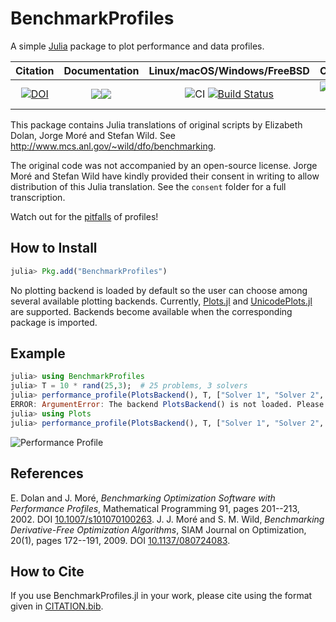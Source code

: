 # BenchmarkProfiles

A simple [Julia](http://julialang.org) package to plot performance and data profiles.

| **Citation** | **Documentation** | **Linux/macOS/Windows/FreeBSD** | **Coverage** |
|:-----------------:|:-----------------:|:----------------------------------------------:|:------------:|
| [![DOI](https://zenodo.org/badge/DOI/10.5281/zenodo.4630955.svg)](https://doi.org/10.5281/zenodo.4630955) | [![](https://img.shields.io/badge/docs-stable-blue.svg)](https://JuliaSmoothOptimizers.github.io/BenchmarkProfiles.jl/stable)[![](https://img.shields.io/badge/docs-dev-blue.svg)](https://JuliaSmoothOptimizers.github.io/BenchmarkProfiles.jl/dev) | ![CI](https://github.com/JuliaSmoothOptimizers/NLPModels.jl/workflows/CI/badge.svg?branch=main) [![Build Status](https://img.shields.io/cirrus/github/JuliaSmoothOptimizers/BenchmarkProfiles.jl?logo=Cirrus%20CI)](https://cirrus-ci.com/github/JuliaSmoothOptimizers/BenchmarkProfiles.jl) | [![codecov](https://codecov.io/gh/JuliaSmoothOptimizers/BenchmarkProfiles.jl/branch/main/graph/badge.svg?token=39PVYBcETt)](https://codecov.io/gh/JuliaSmoothOptimizers/BenchmarkProfiles.jl) |

This package contains Julia translations of original scripts by Elizabeth Dolan, Jorge Moré and Stefan Wild.
See http://www.mcs.anl.gov/~wild/dfo/benchmarking.

The original code was not accompanied by an open-source license. Jorge Moré and Stefan Wild have kindly provided their consent in writing to allow distribution of this Julia translation.
See the `consent` folder for a full transcription.

Watch out for the [pitfalls](https://dl.acm.org/citation.cfm?id=2950048) of profiles!

## How to Install

```julia
julia> Pkg.add("BenchmarkProfiles")
```

No plotting backend is loaded by default so the user can choose among several available plotting backends.
Currently, [Plots.jl](https://github.com/JuliaPlots/Plots.jl) and [UnicodePlots.jl](https://github.com/Evizero/UnicodePlots.jl) are supported.
Backends become available when the corresponding package is imported.
## Example

```julia
julia> using BenchmarkProfiles
julia> T = 10 * rand(25,3);  # 25 problems, 3 solvers
julia> performance_profile(PlotsBackend(), T, ["Solver 1", "Solver 2", "Solver 3"], title="Celebrity Deathmatch")
ERROR: ArgumentError: The backend PlotsBackend() is not loaded. Please load the corresponding AD package.
julia> using Plots
julia> performance_profile(PlotsBackend(), T, ["Solver 1", "Solver 2", "Solver 3"], title="Celebrity Deathmatch")  # Success!
```

![Performance Profile](./img/random_profile.png)

## References

E. Dolan and J. Moré, *Benchmarking Optimization Software with Performance Profiles*, Mathematical Programming 91, pages 201--213, 2002. DOI [10.1007/s101070100263](https://dx.doi.org/10.1007/s101070100263).
J. J. Moré and S. M. Wild, *Benchmarking Derivative-Free Optimization Algorithms*, SIAM Journal on Optimization, 20(1), pages 172--191, 2009. DOI [10.1137/080724083](https://dx.doi.org/10.1137/080724083).

## How to Cite

If you use BenchmarkProfiles.jl in your work, please cite using the format given in [CITATION.bib](https://github.com/JuliaSmoothOptimizers/BenchmarkProfiles.jl/blob/main/CITATION.bib).
